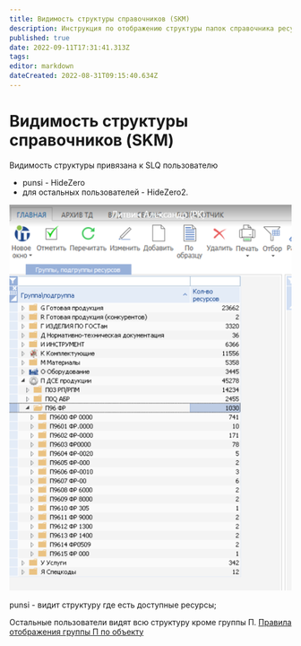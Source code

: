 ```yaml
---
title: Видимость структуры справочников (SKM)
description: Инструкция по отображению структуры папок справочника ресурсов
published: true
date: 2022-09-11T17:31:41.313Z
tags: 
editor: markdown
dateCreated: 2022-08-31T09:15:40.634Z
---
```


# Видимость структуры справочников (SKM)

Видимость структуры привязана к SLQ пользователю

* punsi - HideZero
* для остальных пользователей - HideZero2.

![](<../../assets/image (513).png>)

punsi - видит структуру где есть доступные ресурсы;

Остальные пользователи видят всю структуру кроме группы П. [Правила отображения группы П по объекту](broken-reference)

